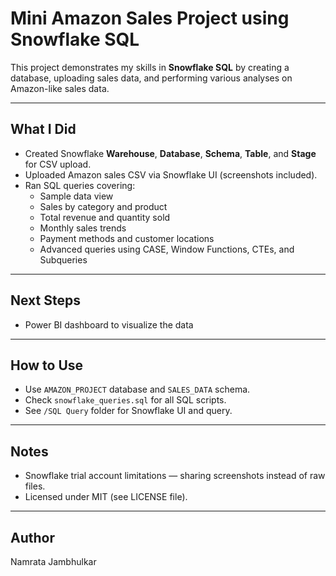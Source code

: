 # Mini Amazon Sales Project using Snowflake SQL

This project demonstrates my skills in **Snowflake SQL** by creating a database, uploading sales data, and performing various analyses on Amazon-like sales data.

---

## What I Did

- Created Snowflake **Warehouse**, **Database**, **Schema**, **Table**, and **Stage** for CSV upload.
- Uploaded Amazon sales CSV via Snowflake UI (screenshots included).
- Ran SQL queries covering:
  - Sample data view
  - Sales by category and product
  - Total revenue and quantity sold
  - Monthly sales trends
  - Payment methods and customer locations
  - Advanced queries using CASE, Window Functions, CTEs, and Subqueries

---

## Next Steps

- Power BI dashboard to visualize the data

---

## How to Use

- Use `AMAZON_PROJECT` database and `SALES_DATA` schema.
- Check `snowflake_queries.sql` for all SQL scripts.
- See `/SQL Query` folder for Snowflake UI and query.

---

## Notes

- Snowflake trial account limitations — sharing screenshots instead of raw files.
- Licensed under MIT (see LICENSE file).

---

## Author

Namrata Jambhulkar

